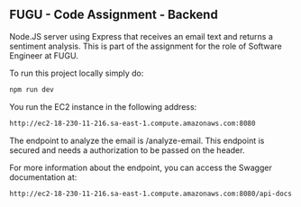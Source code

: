 ## FUGU - Code Assignment - Backend

Node.JS server using Express that receives an email text and returns a sentiment analysis. This is part of the assignment for the role of Software Engineer at FUGU.

To run this project locally simply do:

```bash
npm run dev
```

You run the EC2 instance in the following address:

```bash
http://ec2-18-230-11-216.sa-east-1.compute.amazonaws.com:8080
```

The endpoint to analyze the email is /analyze-email. This endpoint is secured and needs a authorization to be passed on the header.

For more information about the endpoint, you can access the Swagger documentation at:

```bash
http://ec2-18-230-11-216.sa-east-1.compute.amazonaws.com:8080/api-docs
```
